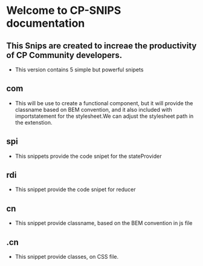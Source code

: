 # Welcome to CP-SNIPS documentation

## This Snips are created to increae the productivity of CP Community developers. 

* This version contains 5 simple but powerful snipets

## com
* This will be use to create a functional component, but it will provide the classname based on BEM convention, and it also included with importstatement for the stylesheet.We can adjust the stylesheet path in the extenstion.


## spi
* This snippets provide the code snipet for the stateProvider


## rdi 
* This snippet provide the code snipet for reducer


## cn
* This snippet provide classname, based on the BEM convention in js file

## .cn
* This snippet provide classes, on CSS file.